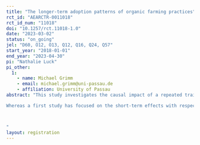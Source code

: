 ```yaml
---
title: "The longer-term adoption patterns of organic farming practices"
rct_id: "AEARCTR-0011018"
rct_id_num: "11018"
doi: "10.1257/rct.11018-1.0"
date: "2023-03-02"
status: "on_going"
jel: "D60, O12, O13, Q12, Q16, Q24, Q57"
start_year: "2018-01-01"
end_year: "2023-04-30"
pi: "Nathalie Luck"
pi_other:
  1:
    - name: Michael Grimm
    - email: michael.grimm@uni-passau.de
    - affiliation: University of Passau
abstract: "This study investigates the causal impact of a repeated training intervention on the longer-term adoption of organic farming practices among Indonesian smallholder farmers. The intervention provides information and two rounds of training on organic farming practices. The intervention is implemented as a randomised controlled trial (RCT). This study relies on a four-wave panel data set (baseline, two midline and endline survey) and substantial qualitative field research. 
Whereas a first study has focused on the short-term effects with respect to knowledge, perceptions, awareness and experimentation (Grimm and Luck, 2023), this study will take a longer horizon and focus on the adoption of organic farming practices and the conversion from conventional to organic farming. The research design enables us to estimate the causal effect of repeated organic farming training on the adoption of organic farming practices. Given the local context of frequent over-application of chemical fertilizers, we are particularly interested to investigate whether the training exposure leads to a substitution of chemical fertilizers with organic fertilizers. The research design also permits the exploration of farmers’ adoption behavior across multiple years and in response to repeated training exposure.

"
layout: registration
---
```


